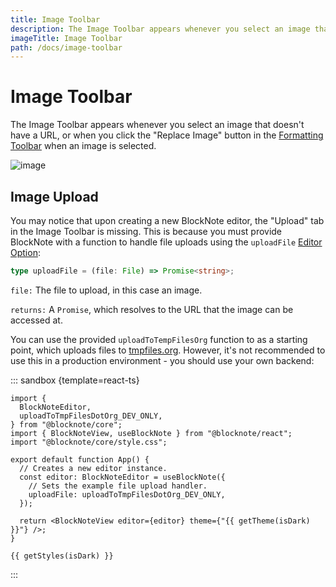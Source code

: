 ```yaml
---
title: Image Toolbar
description: The Image Toolbar appears whenever you select an image that doesn't have a URL, or when you click the "Replace Image" button in the Formatting Toolbar when an image is selected.
imageTitle: Image Toolbar
path: /docs/image-toolbar
---
```


<script setup>
import { useData } from 'vitepress';
import { getTheme, getStyles } from "../demoUtils";

const { isDark } = useData();
</script>

# Image Toolbar

The Image Toolbar appears whenever you select an image that doesn't have a URL, or when you click the "Replace Image" button in the [Formatting Toolbar](/docs/formatting-toolbar) when an image is selected.

<img style="max-width:600px" :src="isDark ? '/img/screenshots/image_toolbar_dark.png' : '/img/screenshots/image_toolbar.png'" alt="image">

## Image Upload

You may notice that upon creating a new BlockNote editor, the "Upload" tab in the Image Toolbar is missing. This is because you must provide BlockNote with a function to handle file uploads using the `uploadFile` [Editor Option](/docs/editor):

```ts
type uploadFile = (file: File) => Promise<string>;
```

`file:` The file to upload, in this case an image.

`returns:` A `Promise`, which resolves to the URL that the image can be accessed at.

You can use the provided `uploadToTempFilesOrg` function to as a starting point, which uploads files to [tmpfiles.org](https://tmpfiles.org/). However, it's not recommended to use this in a production environment - you should use your own backend:

::: sandbox {template=react-ts}

```typescript-vue /App.tsx
import {
  BlockNoteEditor,
  uploadToTmpFilesDotOrg_DEV_ONLY,
} from "@blocknote/core";
import { BlockNoteView, useBlockNote } from "@blocknote/react";
import "@blocknote/core/style.css";

export default function App() {
  // Creates a new editor instance.
  const editor: BlockNoteEditor = useBlockNote({
    // Sets the example file upload handler.
    uploadFile: uploadToTmpFilesDotOrg_DEV_ONLY,
  });

  return <BlockNoteView editor={editor} theme={"{{ getTheme(isDark) }}"} />;
}
```

```css-vue /styles.css
{{ getStyles(isDark) }}
```

:::
